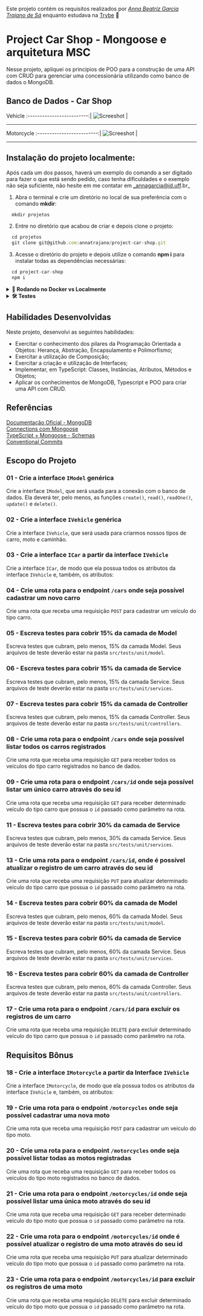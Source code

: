 Este projeto contém os requisitos realizados por _[Anna Beatriz Garcia Trajano de Sá](www.linkedin.com/in/anna-beatriz-trajano-de-sá)_ enquanto estudava na [Trybe](https://www.betrybe.com/) :rocket:

# Project Car Shop - Mongoose e arquitetura MSC

Nesse projeto, apliquei os princípios de POO para a construção de uma API com CRUD para 
gerenciar uma concessionária utilizando como banco de dados o MongoDB.

## Banco de Dados - Car Shop

Vehicle
:-------------------------:|
![Screeshot](./images/img-1.png)  |

---

Motorcycle
:-------------------------:|
![Screeshot](./images/img-2.png)  |

---

## Instalação do projeto localmente:
 
Após cada um dos passos, haverá um exemplo do comando a ser digitado para fazer o que está sendo pedido, caso tenha dificuldades e o exemplo não seja suficiente, não hesite em me contatar em _annagarcia@id.uff.br_ 

1. Abra o terminal e crie um diretório no local de sua preferência com o comando **mkdir**:
```javascript
  mkdir projetos
```

2. Entre no diretório que acabou de criar e depois clone o projeto:
```javascript
  cd projetos
  git clone git@github.com:annatrajano/project-car-shop.git
```

3. Acesse o diretório do projeto e depois utilize o comando **npm i** para instalar todas as dependências necessárias:
```javascript
  cd project-car-shop
  npm i
```
<details>
  <summary>
    <strong>🐳 Rodando no Docker vs Localmente</strong>
  </summary><br>

  ## Docker

  > Rode os serviços `node` e `mongodb` com o comando `docker-compose up -d`.
  - Lembre-se de parar o `mongo` se estiver usando localmente na porta padrão (`27017`), ou adapte, caso queria fazer uso da aplicação em containers
  - Esses serviços irão inicializar um container chamado `car_shop` e outro chamado `car_shop_db`.
  - A partir daqui você pode rodar o container `car_shop` via CLI ou abri-lo no VS Code.

  > Use o comando `docker exec -it car_shop bash`.
  - Ele te dará acesso ao terminal interativo do container criado pelo compose, que está rodando em segundo plano.

  > Instale as dependências [**Caso existam**] com `npm install`
  
  ⚠ Atenção ⚠ Caso opte por utilizar o Docker, **TODOS** os comandos disponíveis no `package.json` (npm start, npm test, npm run dev, ...) devem ser executados **DENTRO** do container, ou seja, no terminal que aparece após a execução do comando `docker exec` citado acima. 

  ⚠ Atenção ⚠ O **git** dentro do container não vem configurado com suas credenciais. Ou faça os commits fora do container, ou configure as suas credenciais do git dentro do container.

  ⚠ Atenção ⚠ Não rode o comando npm audit fix! Ele atualiza várias dependências do projeto, e essa atualização gera conflitos com o avaliador.


  ✨ **Dica:** A extensão `Remote - Containers` (que estará na seção de extensões recomendadas do VS Code) é indicada para que você possa desenvolver sua aplicação no container Docker direto no VS Code, como você faz com seus arquivos locais.

  <img src="images/remote-container.png" width="800px" >

  ## Localmente

  > Instale as dependências [**Caso existam**] com `npm install`
  
  ⚠ Atenção ⚠ Não rode o comando npm audit fix! Ele atualiza várias dependências do projeto, e essa atualização gera conflitos com o avaliador.

  ✨ **Dica:** Para rodar o projeto desta forma, obrigatoriamente você deve ter o `node` instalado em seu computador.
  ✨ **Dica:** O avaliador espera que a versão do `node` utilizada seja a 16.

</details>

<details>
  <summary>
    <strong>🛠 Testes</strong>
  </summary><br>

  Para executar os testes localmente, digite no terminal o comando `npm test`.

  👀**De olho na dica**: especialmente no início, quando a maioria dos testes está falhando, a saída após executar os testes é bastante poluída. Você pode desabilitar temporariamente um teste utilizando a função `skip` junto à função `describe`. Como o nome indica, a função a seguir "pula" um teste:

  ```typescript
  describe.skip('...', () => {})

  ```
</details>

## Habilidades Desenvolvidas

Neste projeto, desenvolvi as seguintes habilidades:

 - Exercitar o conhecimento dos pilares da Programação Orientada a Objetos: Herança, Abstração, Encapsulamento e Polimorfismo;
 - Exercitar a utilização de Composição;
 - Exercitar a criação e utilização de Interfaces;
 - Implementar, em TypeScript: Classes, Instâncias, Atributos, Métodos e Objetos;
 - Aplicar os conhecimentos de MongoDB, Typescript e POO para criar uma API com CRUD.


 
 ## Referências
 
 [Documentação Oficial - MongoDB](https://www.mongodb.com/docs/)<br>
 [Connections com Mongoose](https://mongoosejs.com/docs/connections.html)<br>
 [TypeScript + Mongoose - Schemas](https://mongoosejs.com/docs/typescript/schemas.html#schema-vs-interface-fields)<br>
 [Conventional Commits](https://gist.github.com/qoomon/5dfcdf8eec66a051ecd85625518cfd13)<br>

 
 ## Escopo do Projeto
 
 ### 01 - Crie a interface `IModel` genérica

Crie a interface `IModel`, que será usada para a conexão com o banco de dados. Ela deverá ter, pelo menos, as funções `create()`, `read()`, `readOne()`, `update()` e `delete()`.

### 02 - Crie a interface `IVehicle` genérica

Crie a interface `IVehicle`, que será usada para criarmos nossos tipos de carro, moto e caminhão.

### 03 - Crie a interface `ICar` a partir da interface `IVehicle`

Crie a interface `ICar`, de modo que ela possua todos os atributos da interface `IVehicle` e, também, os atributos:

### 04 - Crie uma rota para o endpoint `/cars` onde seja possível cadastrar um novo carro

Crie uma rota que receba uma requisição `POST` para cadastrar um veículo do tipo carro.

### 05 - Escreva testes para cobrir 15% da camada de Model

Escreva testes que cubram, pelo menos, 15% da camada Model. Seus arquivos de teste deverão estar na pasta `src/tests/unit/model`.

### 06 - Escreva testes para cobrir 15% da camada de Service

Escreva testes que cubram, pelo menos, 15% da camada Service. Seus arquivos de teste deverão estar na pasta `src/tests/unit/services`.

### 07 - Escreva testes para cobrir 15% da camada de Controller

Escreva testes que cubram, pelo menos, 15% da camada Controller. Seus arquivos de teste deverão estar na pasta `src/tests/unit/controllers`.

### 08 - Crie uma rota para o endpoint `/cars` onde seja possível listar todos os carros registrados

Crie uma rota que receba uma requisição `GET` para receber todos os veículos do tipo carro registrados no banco de dados.

### 09 - Crie uma rota para o endpoint `/cars/id` onde seja possível listar um único carro através do seu id

Crie uma rota que receba uma requisição `GET` para receber determinado veículo do tipo carro que possua o `id` passado como parâmetro na rota.

### 11 - Escreva testes para cobrir 30% da camada de Service

Escreva testes que cubram, pelo menos, 30% da camada Service. Seus arquivos de teste deverão estar na pasta `src/tests/unit/services`.

### 13 - Crie uma rota para o endpoint `/cars/id`, onde é possível atualizar o registro de um carro através do seu id

Crie uma rota que receba uma requisição `PUT` para atualizar determinado veículo do tipo carro que possua o `id` passado como parâmetro na rota.

### 14 - Escreva testes para cobrir 60% da camada de Model

Escreva testes que cubram, pelo menos, 60% da camada Model. Seus arquivos de teste deverão estar na pasta `src/tests/unit/model`.

### 15 - Escreva testes para cobrir 60% da camada de Service

Escreva testes que cubram, pelo menos, 60% da camada Service. Seus arquivos de teste deverão estar na pasta `src/tests/unit/services`.

### 16 - Escreva testes para cobrir 60% da camada de Controller

Escreva testes que cubram, pelo menos, 60% da camada Controller. Seus arquivos de teste deverão estar na pasta `src/tests/unit/controllers`.

### 17 - Crie uma rota para o endpoint `/cars/id` para excluir os registros de um carro

Crie uma rota que receba uma requisição `DELETE` para excluir determinado veículo do tipo carro que possua o `id` passado como parâmetro na rota. 

## Requisitos Bônus

### 18 - Crie a interface `IMotorcycle` a partir da Interface `IVehicle`

Crie a interface `IMotorcycle`, de modo que ela possua todos os atributos da interface `IVehicle` e, também, os atributos:

### 19 - Crie uma rota para o endpoint `/motorcycles` onde seja possível cadastrar uma nova moto

Crie uma rota que receba uma requisição `POST` para cadastrar um veículo do tipo moto.

### 20 - Crie uma rota para o endpoint `/motorcycles` onde seja possível listar todas as motos registradas

Crie uma rota que receba uma requisição `GET` para receber todos os veículos do tipo moto registrados no banco de dados.

### 21 - Crie uma rota para o endpoint `/motorcycles/id` onde seja possível listar uma única moto através do seu id

Crie uma rota que receba uma requisição `GET` para receber determinado veículo do tipo moto que possua o `id` passado como parâmetro na rota.

### 22 - Crie uma rota para o endpoint `/motorcycles/id` onde é possível atualizar o registro de uma moto através do seu id

Crie uma rota que receba uma requisição `PUT` para atualizar determinado veículo do tipo moto que possua o `id` passado como parâmetro na rota.


### 23 - Crie uma rota para o endpoint `/motorcycles/id` para excluir os registros de uma moto

Crie uma rota que receba uma requisição `DELETE` para excluir determinado veículo do tipo moto que possua o `id` passado como parâmetro na rota.
